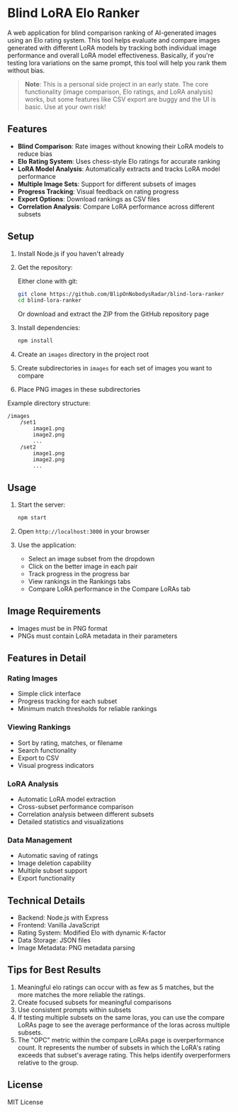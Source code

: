 # Blind LoRA Elo Ranker

A web application for blind comparison ranking of AI-generated images using an Elo rating system. This tool helps evaluate and compare images generated with different LoRA models by tracking both individual image performance and overall LoRA model effectiveness. Basically, if you're testing lora variations on the same prompt, this tool will help you rank them without bias.

> **Note**: This is a personal side project in an early state. The core functionality (image comparison, Elo ratings, and LoRA analysis) works, but some features like CSV export are buggy and the UI is basic. Use at your own risk!

## Features

- **Blind Comparison**: Rate images without knowing their LoRA models to reduce bias
- **Elo Rating System**: Uses chess-style Elo ratings for accurate ranking
- **LoRA Model Analysis**: Automatically extracts and tracks LoRA model performance
- **Multiple Image Sets**: Support for different subsets of images
- **Progress Tracking**: Visual feedback on rating progress
- **Export Options**: Download rankings as CSV files
- **Correlation Analysis**: Compare LoRA performance across different subsets

## Setup

1. Install Node.js if you haven't already
2. Get the repository:

   Either clone with git:
   ```bash
   git clone https://github.com/BlipOnNobodysRadar/blind-lora-ranker
   cd blind-lora-ranker
   ```

   Or download and extract the ZIP from the GitHub repository page

3. Install dependencies:
   ```bash
   npm install
   ```

4. Create an `images` directory in the project root
5. Create subdirectories in `images` for each set of images you want to compare
6. Place PNG images in these subdirectories

Example directory structure:
```
/images
    /set1
        image1.png
        image2.png
        ...
    /set2
        image1.png
        image2.png
        ...
```

## Usage

1. Start the server:
   ```bash
   npm start
   ```

2. Open `http://localhost:3000` in your browser

3. Use the application:
   - Select an image subset from the dropdown
   - Click on the better image in each pair
   - Track progress in the progress bar
   - View rankings in the Rankings tabs
   - Compare LoRA performance in the Compare LoRAs tab

## Image Requirements

- Images must be in PNG format
- PNGs must contain LoRA metadata in their parameters

## Features in Detail

### Rating Images
- Simple click interface
- Progress tracking for each subset
- Minimum match thresholds for reliable rankings

### Viewing Rankings
- Sort by rating, matches, or filename
- Search functionality
- Export to CSV
- Visual progress indicators

### LoRA Analysis
- Automatic LoRA model extraction
- Cross-subset performance comparison
- Correlation analysis between different subsets
- Detailed statistics and visualizations

### Data Management
- Automatic saving of ratings
- Image deletion capability
- Multiple subset support
- Export functionality

## Technical Details

- Backend: Node.js with Express
- Frontend: Vanilla JavaScript
- Rating System: Modified Elo with dynamic K-factor
- Data Storage: JSON files
- Image Metadata: PNG metadata parsing

## Tips for Best Results

1. Meaningful elo ratings can occur with as few as 5 matches, but the more matches the more reliable the ratings.
2. Create focused subsets for meaningful comparisons
3. Use consistent prompts within subsets
4. If testing multiple subsets on the same loras, you can use the compare LoRAs page to see the average performance of the loras across multiple subsets.
5. The "OPC" metric within the compare LoRAs page is overperformance count. It represents the number of subsets in which the LoRA's rating exceeds that subset's average rating. This helps identify overperformers relative to the group.

## License

MIT License
